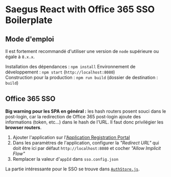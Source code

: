# Saegus React with Office 365 SSO Boilerplate

## Mode d'emploi

Il est fortement recommandé d'utiliser une version de `node` supérieure ou égale à `8.x.x`. 

Installation des dépendances : `npm install`
Environnement de développement : `npm start` (`http://localhost:8080`)  
Construction pour la production : `npm run build` (dossier de destination : `build`)

## Office 365 SSO

**Big warning pour les SPA en général :** les hash routers posent souci dans le post-login, car la redirection
de Office 365 post-login ajoute des informations (token, etc...) dans le hash de l'URL. Il faut donc privilégier
les **browser routers**.

1. Ajouter l'application sur l'[Application Registration Portal](https://apps.dev.microsoft.com/)
2. Dans les paramètres de l'application, configurer la *"Redirect URL"* qui doit être ici par défaut `http://localhost:8080` et cocher *"Allow Implicit Flow"*
3. Remplacer la valeur d'`appId` dans `sso.config.json`

La partie intéressante pour le SSO se trouve dans [`AuthStore.js`](src/stores/AuthStore.js).
